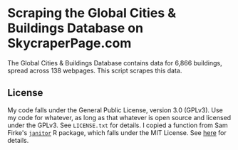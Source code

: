 # Scraping the Global Cities & Buildings Database on SkycraperPage.com

The Global Cities & Buildings Database contains data for 6,866 buildings, spread across 138 webpages. This script scrapes this 
data.

## License

My code falls under the General Public License, version 3.0 (GPLv3). Use my code for whatever, as long as that whatever is open
source and licensed under the GPLv3. See `LICENSE.txt` for details. I copied a function from Sam Firke's 
[`janitor`](https://github.com/sfirke/janitor) R package, which falls under the MIT License. See 
[here](https://github.com/sfirke/janitor/blob/master/LICENSE.md) for details.
